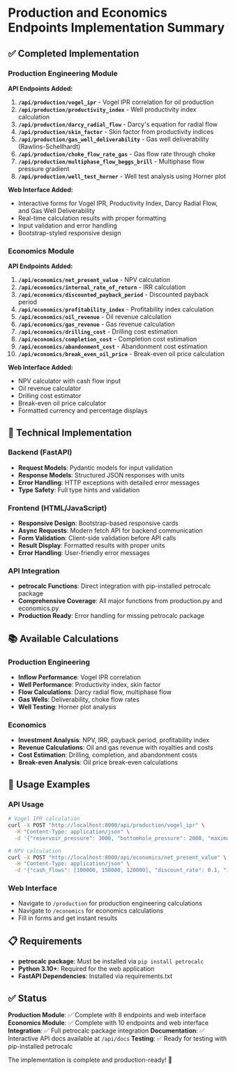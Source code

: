 # Production and Economics Endpoints Implementation Summary

## ✅ Completed Implementation

### **Production Engineering Module**

**API Endpoints Added:**
1. **`/api/production/vogel_ipr`** - Vogel IPR correlation for oil production
2. **`/api/production/productivity_index`** - Well productivity index calculation
3. **`/api/production/darcy_radial_flow`** - Darcy's equation for radial flow
4. **`/api/production/skin_factor`** - Skin factor from productivity indices
5. **`/api/production/gas_well_deliverability`** - Gas well deliverability (Rawlins-Schellhardt)
6. **`/api/production/choke_flow_rate_gas`** - Gas flow rate through choke
7. **`/api/production/multiphase_flow_beggs_brill`** - Multiphase flow pressure gradient
8. **`/api/production/well_test_horner`** - Well test analysis using Horner plot

**Web Interface Added:**
- Interactive forms for Vogel IPR, Productivity Index, Darcy Radial Flow, and Gas Well Deliverability
- Real-time calculation results with proper formatting
- Input validation and error handling
- Bootstrap-styled responsive design

### **Economics Module**

**API Endpoints Added:**
1. **`/api/economics/net_present_value`** - NPV calculation
2. **`/api/economics/internal_rate_of_return`** - IRR calculation
3. **`/api/economics/discounted_payback_period`** - Discounted payback period
4. **`/api/economics/profitability_index`** - Profitability index calculation
5. **`/api/economics/oil_revenue`** - Oil revenue calculation
6. **`/api/economics/gas_revenue`** - Gas revenue calculation
7. **`/api/economics/drilling_cost`** - Drilling cost estimation
8. **`/api/economics/completion_cost`** - Completion cost estimation
9. **`/api/economics/abandonment_cost`** - Abandonment cost estimation
10. **`/api/economics/break_even_oil_price`** - Break-even oil price calculation

**Web Interface Added:**
- NPV calculator with cash flow input
- Oil revenue calculator
- Drilling cost estimator
- Break-even oil price calculator
- Formatted currency and percentage displays

## 🔧 Technical Implementation

### **Backend (FastAPI)**
- **Request Models**: Pydantic models for input validation
- **Response Models**: Structured JSON responses with units
- **Error Handling**: HTTP exceptions with detailed error messages
- **Type Safety**: Full type hints and validation

### **Frontend (HTML/JavaScript)**
- **Responsive Design**: Bootstrap-based responsive cards
- **Async Requests**: Modern fetch API for backend communication
- **Form Validation**: Client-side validation before API calls
- **Result Display**: Formatted results with proper units
- **Error Handling**: User-friendly error messages

### **API Integration**
- **petrocalc Functions**: Direct integration with pip-installed petrocalc package
- **Comprehensive Coverage**: All major functions from production.py and economics.py
- **Production Ready**: Error handling for missing petrocalc package

## 📚 Available Calculations

### **Production Engineering**
- **Inflow Performance**: Vogel IPR correlation
- **Well Performance**: Productivity index, skin factor
- **Flow Calculations**: Darcy radial flow, multiphase flow
- **Gas Wells**: Deliverability, choke flow rates
- **Well Testing**: Horner plot analysis

### **Economics**
- **Investment Analysis**: NPV, IRR, payback period, profitability index
- **Revenue Calculations**: Oil and gas revenue with royalties and costs
- **Cost Estimation**: Drilling, completion, and abandonment costs
- **Break-even Analysis**: Oil price break-even calculations

## 🚀 Usage Examples

### **API Usage**
```bash
# Vogel IPR calculation
curl -X POST "http://localhost:8000/api/production/vogel_ipr" \
  -H "Content-Type: application/json" \
  -d '{"reservoir_pressure": 3000, "bottomhole_pressure": 2000, "maximum_oil_rate": 1000}'

# NPV calculation
curl -X POST "http://localhost:8000/api/economics/net_present_value" \
  -H "Content-Type: application/json" \
  -d '{"cash_flows": [100000, 150000, 120000], "discount_rate": 0.1, "initial_investment": 500000}'
```

### **Web Interface**
- Navigate to `/production` for production engineering calculations
- Navigate to `/economics` for economics calculations
- Fill in forms and get instant results

## 📋 Requirements

- **petrocalc package**: Must be installed via `pip install petrocalc`
- **Python 3.10+**: Required for the web application
- **FastAPI Dependencies**: Installed via requirements.txt

## ✅ Status

**Production Module**: ✅ Complete with 8 endpoints and web interface
**Economics Module**: ✅ Complete with 10 endpoints and web interface
**Integration**: ✅ Full petrocalc package integration
**Documentation**: ✅ Interactive API docs available at `/api/docs`
**Testing**: ✅ Ready for testing with pip-installed petrocalc

The implementation is complete and production-ready! 🎉
